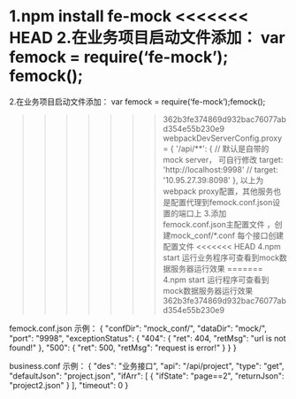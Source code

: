 1.npm install fe-mock
<<<<<<< HEAD
2.在业务项目启动文件添加：
var femock = require(‘fe-mock’);
femock();
=======

2.在业务项目启动文件添加：
var femock = require(‘fe-mock’);femock();
>>>>>>> 362b3fe374869d932bac76077abd354e55b230e9
webpackDevServerConfig.proxy = {
    '/api/**': {
        // 默认是自带的mock server， 可自行修改
        target: 'http://localhost:9998'
        // target: '10.95.27.39:8098'
    },
以上为webpack proxy配置，其他服务也是配置代理到femock.conf.json设置的端口上
3.添加femock.conf.json主配置文件 ，创建mock_conf/*.conf 每个接口创建配置文件
<<<<<<< HEAD
4.npm start 运行业务程序可查看到mock数据服务器运行效果
=======
4.npm start 运行程序可查看到mock数据服务器运行效果
>>>>>>> 362b3fe374869d932bac76077abd354e55b230e9

femock.conf.json 示例：
{
   "confDir": "mock_conf/",
   "dataDir": "mock/",
   "port": "9998",
   "exceptionStatus": {
      "404": {
         "ret": 404,
         "retMsg": "url is not found!"
      },
      "500": {
         "ret": 500,
         "retMsg": "request is error!"
      }
   }
}

business.conf 示例：
{
    "des": "业务接口",
    "api": "/api/project",
    "type": "get",
    "defaultJson": "project.json",
    "ifArr": [
        {
        "ifState": "page==2",
        "returnJson": "project2.json"
        }
    ],
    "timeout": 0
}
